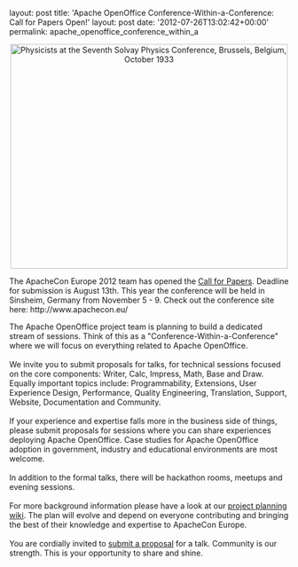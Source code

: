 layout: post
title: 'Apache OpenOffice Conference-Within-a-Conference: Call for Papers Open!'
layout: post
date: '2012-07-26T13:02:42+00:00'
permalink: apache_openoffice_conference_within_a

<div align="center"> 
    <p><a title="Physicists at the Seventh Solvay Physics Conference, Brussels, Belgium, October 1933 by Smithsonian Institution, on Flickr" href="https://www.flickr.com/photos/smithsonian/4406390964/"><img width="500" height="405" alt="Physicists at the Seventh Solvay Physics Conference, Brussels, Belgium, October 1933" src="http://farm5.staticflickr.com/4023/4406390964_6ce3447941.jpg" /></a> </p> 
  </div> 
  <p>The ApacheCon Europe 2012 team has opened the <a href="http://s.apache.org/mx">Call for Papers</a>. Deadline for submission is August 13th. This year the conference will be held in Sinsheim, Germany from November 5 - 9. Check out the conference site here: http://www.apachecon.eu/<br /></p>The Apache OpenOffice project team is planning to build a dedicated stream of sessions. Think of this as a &quot;Conference-Within-a-Conference&quot; where we will focus on everything related to Apache OpenOffice. <br /><br />We invite you to submit proposals for talks, for technical sessions focused on the core components: Writer, Calc, Impress, Math, Base and Draw. Equally important topics include: Programmability, Extensions, User Experience Design, Performance, Quality Engineering, Translation, Support, Website, Documentation and Community.<br /><br />If your experience and expertise falls more in the business side of things, please submit proposals for sessions where you can share experiences deploying Apache OpenOffice. Case studies for Apache OpenOffice adoption in government, industry and educational environments are most welcome.<br /><br />In addition to the formal talks, there will be hackathon rooms, meetups and evening sessions. <br /><br />For more background information please have a look at our <a href="http://s.apache.org/4cp">project planning wiki</a>. The plan will evolve and depend on everyone contributing and bringing the best of their knowledge and expertise to ApacheCon Europe. <br /><br />You are cordially invited to <a href="http://www.apachecon.eu/cfp/">submit a proposal</a> for a talk. Community is our strength. This is your opportunity to share and shine.
